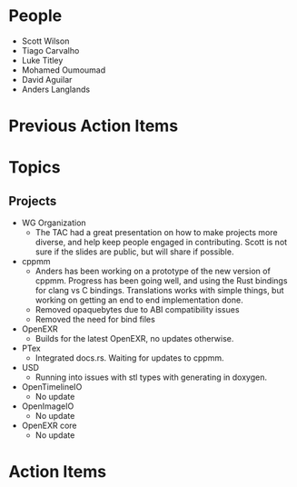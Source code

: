 People
======

- Scott Wilson
- Tiago Carvalho
- Luke Titley
- Mohamed Oumoumad
- David Aguilar
- Anders Langlands

Previous Action Items
=====================

Topics
======

Projects
--------

- WG Organization
    - The TAC had a great presentation on how to make projects more diverse, and help keep people engaged in contributing. Scott is not sure if the slides are public, but will share if possible.
- cppmm
    - Anders has been working on a prototype of the new version of cppmm. Progress has been going well, and using the Rust bindings for clang vs C bindings. Translations works with simple things, but working on getting an end to end implementation done.
    - Removed opaquebytes due to ABI compatibility issues
    - Removed the need for bind files
- OpenEXR
    - Builds for the latest OpenEXR, no updates otherwise.
- PTex
    - Integrated docs.rs. Waiting for updates to cppmm.
- USD
    - Running into issues with stl types with generating in doxygen.
- OpenTimelineIO
    - No update
- OpenImageIO
    - No update
- OpenEXR core
    - No update

Action Items
============
